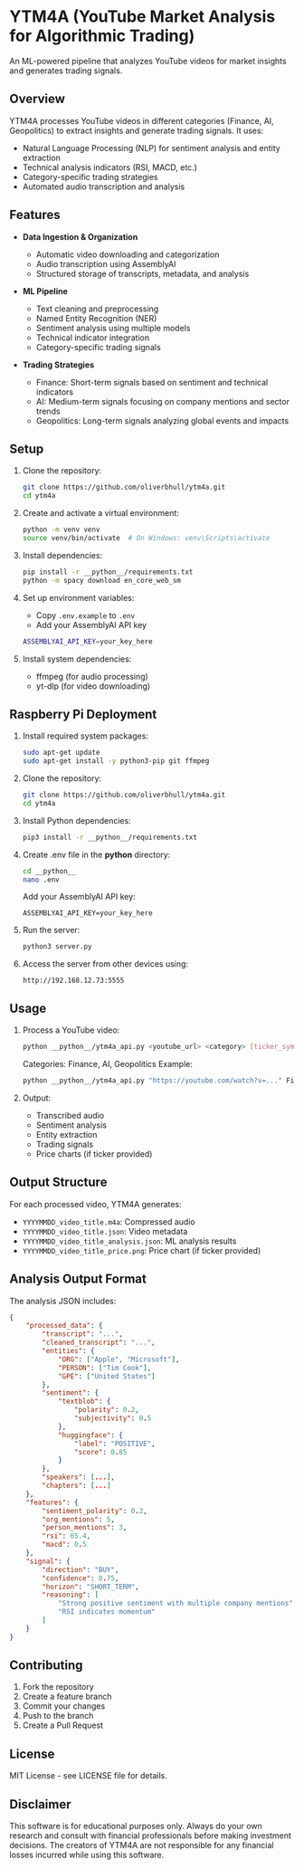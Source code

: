 # YTM4A (YouTube Market Analysis for Algorithmic Trading)

An ML-powered pipeline that analyzes YouTube videos for market insights and generates trading signals.

## Overview

YTM4A processes YouTube videos in different categories (Finance, AI, Geopolitics) to extract insights and generate trading signals. It uses:

- Natural Language Processing (NLP) for sentiment analysis and entity extraction
- Technical analysis indicators (RSI, MACD, etc.)
- Category-specific trading strategies
- Automated audio transcription and analysis

## Features

- **Data Ingestion & Organization**
  - Automatic video downloading and categorization
  - Audio transcription using AssemblyAI
  - Structured storage of transcripts, metadata, and analysis

- **ML Pipeline**
  - Text cleaning and preprocessing
  - Named Entity Recognition (NER)
  - Sentiment analysis using multiple models
  - Technical indicator integration
  - Category-specific trading signals

- **Trading Strategies**
  - Finance: Short-term signals based on sentiment and technical indicators
  - AI: Medium-term signals focusing on company mentions and sector trends
  - Geopolitics: Long-term signals analyzing global events and impacts

## Setup

1. Clone the repository:
   ```bash
   git clone https://github.com/oliverbhull/ytm4a.git
   cd ytm4a
   ```

2. Create and activate a virtual environment:
   ```bash
   python -m venv venv
   source venv/bin/activate  # On Windows: venv\Scripts\activate
   ```

3. Install dependencies:
   ```bash
   pip install -r __python__/requirements.txt
   python -m spacy download en_core_web_sm
   ```

4. Set up environment variables:
   - Copy `.env.example` to `.env`
   - Add your AssemblyAI API key
   ```bash
   ASSEMBLYAI_API_KEY=your_key_here
   ```

5. Install system dependencies:
   - ffmpeg (for audio processing)
   - yt-dlp (for video downloading)

## Raspberry Pi Deployment

1. Install required system packages:
   ```bash
   sudo apt-get update
   sudo apt-get install -y python3-pip git ffmpeg
   ```

2. Clone the repository:
   ```bash
   git clone https://github.com/oliverbhull/ytm4a.git
   cd ytm4a
   ```

3. Install Python dependencies:
   ```bash
   pip3 install -r __python__/requirements.txt
   ```

4. Create .env file in the __python__ directory:
   ```bash
   cd __python__
   nano .env
   ```
   Add your AssemblyAI API key:
   ```
   ASSEMBLYAI_API_KEY=your_key_here
   ```

5. Run the server:
   ```bash
   python3 server.py
   ```

6. Access the server from other devices using:
   ```
   http://192.168.12.73:5555
   ```

## Usage

1. Process a YouTube video:
   ```bash
   python __python__/ytm4a_api.py <youtube_url> <category> [ticker_symbol]
   ```
   
   Categories: Finance, AI, Geopolitics
   Example:
   ```bash
   python __python__/ytm4a_api.py "https://youtube.com/watch?v=..." Finance AAPL
   ```

2. Output:
   - Transcribed audio
   - Sentiment analysis
   - Entity extraction
   - Trading signals
   - Price charts (if ticker provided)

## Output Structure

For each processed video, YTM4A generates:
- `YYYYMMDD_video_title.m4a`: Compressed audio
- `YYYYMMDD_video_title.json`: Video metadata
- `YYYYMMDD_video_title_analysis.json`: ML analysis results
- `YYYYMMDD_video_title_price.png`: Price chart (if ticker provided)

## Analysis Output Format

The analysis JSON includes:
```json
{
    "processed_data": {
        "transcript": "...",
        "cleaned_transcript": "...",
        "entities": {
            "ORG": ["Apple", "Microsoft"],
            "PERSON": ["Tim Cook"],
            "GPE": ["United States"]
        },
        "sentiment": {
            "textblob": {
                "polarity": 0.2,
                "subjectivity": 0.5
            },
            "huggingface": {
                "label": "POSITIVE",
                "score": 0.85
            }
        },
        "speakers": [...],
        "chapters": [...]
    },
    "features": {
        "sentiment_polarity": 0.2,
        "org_mentions": 5,
        "person_mentions": 3,
        "rsi": 65.4,
        "macd": 0.5
    },
    "signal": {
        "direction": "BUY",
        "confidence": 0.75,
        "horizon": "SHORT_TERM",
        "reasoning": [
            "Strong positive sentiment with multiple company mentions",
            "RSI indicates momentum"
        ]
    }
}
```

## Contributing

1. Fork the repository
2. Create a feature branch
3. Commit your changes
4. Push to the branch
5. Create a Pull Request

## License

MIT License - see LICENSE file for details.

## Disclaimer

This software is for educational purposes only. Always do your own research and consult with financial professionals before making investment decisions. The creators of YTM4A are not responsible for any financial losses incurred while using this software. 